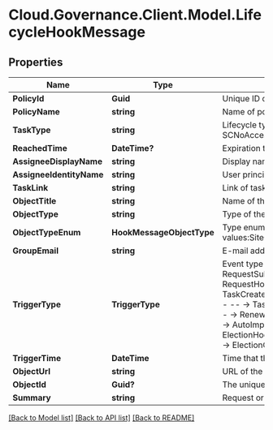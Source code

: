 # Cloud.Governance.Client.Model.LifecycleHookMessage
## Properties

Name | Type | Description | Notes
------------ | ------------- | ------------- | -------------
**PolicyId** | **Guid** | Unique ID of policy | [optional] 
**PolicyName** | **string** | Name of policy | [optional] 
**TaskType** | **string** | Lifecycle type of workspace, availabe values: SCNoAccess,SCExpired,GroupExpired,GroupInactivityThreshold | [optional] 
**ReachedTime** | **DateTime?** | Expiration time | [optional] 
**AssigneeDisplayName** | **string** | Display name of assignee | [optional] 
**AssigneeIdentityName** | **string** | User principal name of assignee | [optional] 
**TaskLink** | **string** | Link of task | [optional] 
**ObjectTitle** | **string** | Name of the workspace | [optional] 
**ObjectType** | **string** | Type of the workspace | [optional] 
**ObjectTypeEnum** | **HookMessageObjectType** | Type enum of the workspace, availabe values:SiteCollection,Group,Team,GuestUser,Yammer | [optional] 
**GroupEmail** | **string** | E-mail address of the workspace | [optional] 
**TriggerType** | **TriggerType** | Event type that being triggered, available values and corresponding messages:                          RequestSubmitted,RequestCompleted,RequestCancelled - -- -&gt; RequestHookMessage             TaskCreated,TaskApproved,TaskRejected,ErrorTaskCreated,TaskRetried,TaskSkipped - -- -&gt; TaskHookMessage             RenewalSuccess RenewalException,RenewalOverdue - -- -&gt; RenewalTaskHookMessage             FullyAutoImportSuccess,ConfirmDetailSuccess - -- -&gt; AutoImportProcessHookMessage             ElectionCompleted,ElectionOverdue - --&gt; ElectionHookMessage             LifecycleInactiveTaskCreated,LifecycleLeaseTaskCreated - -- -&gt; ElectionOverdue | [optional] 
**TriggerTime** | **DateTime** | Time that the webhook is triggered | [optional] 
**ObjectUrl** | **string** | URL of the workspace | [optional] 
**ObjectId** | **Guid?** | The unique ID of the workspace | [optional] 
**Summary** | **string** | Request or task summary | [optional] 

[[Back to Model list]](../README.md#documentation-for-models) [[Back to API list]](../README.md#documentation-for-api-endpoints) [[Back to README]](../README.md)

